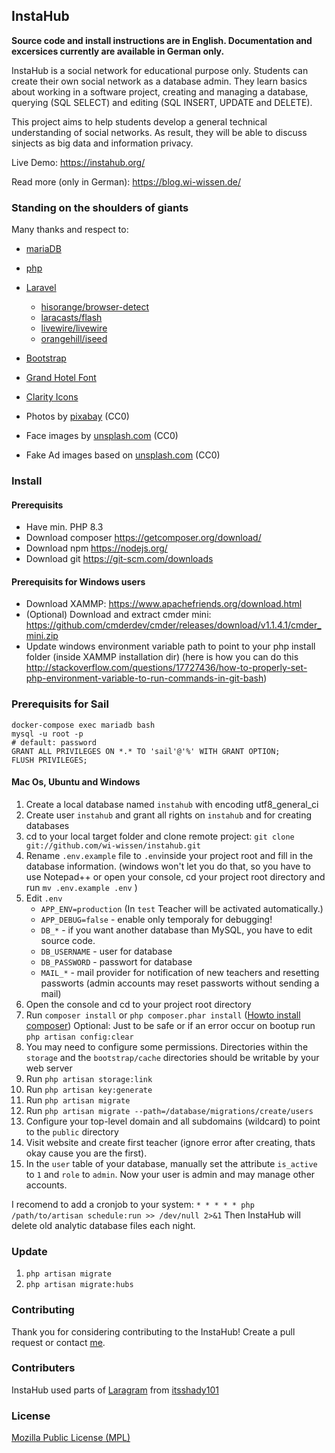 ## InstaHub

**Source code and install instructions are in English. Documentation and excersices currently are available in German only.**

InstaHub is a social network for educational purpose only. Students can create their own social network as a database admin. They learn basics about working in a software project, creating and managing a database, querying (SQL SELECT) and editing (SQL INSERT, UPDATE and DELETE).

This project aims to help students develop a general technical understanding of social networks. As result, they will be able to discuss sinjects as big data and information privacy.

Live Demo: https://instahub.org/

Read more (only in German): https://blog.wi-wissen.de/

### Standing on the shoulders of giants

Many thanks and respect to:

- [mariaDB](https://mariadb.org/)
- [php](http://php.net/)
- [Laravel](https://laravel.com/)
  - [hisorange/browser-detect](https://github.com/hisorange/browser-detect)
  - [laracasts/flash](https://github.com/laracasts/flash)
  - [livewire/livewire](https://github.com/livewire/livewire)
  - [orangehill/iseed](https://github.com/orangehill/iseed)
  
- [Bootstrap](https://getbootstrap.com/)
- [Grand Hotel Font](https://fontsource.org/fonts/grand-hotel)
- [Clarity Icons](https://github.com/vmware-archive/clarity)
- Photos by [pixabay](https://pixabay.com/) (CC0)
- Face images by [unsplash.com](https://unsplash.com/) (CC0)
- Fake Ad images based on [unsplash.com](https://unsplash.com/) (CC0)

### Install

#### Prerequisits 

- Have min. PHP 8.3
- Download composer https://getcomposer.org/download/
- Download npm https://nodejs.org/
- Download git https://git-scm.com/downloads

#### Prerequisits for Windows users

- Download XAMMP: https://www.apachefriends.org/download.html
- (Optional) Download and extract cmder mini: https://github.com/cmderdev/cmder/releases/download/v1.1.4.1/cmder_mini.zip
- Update windows environment variable path to point to your php install folder (inside XAMMP installation dir) (here is how you can do this http://stackoverflow.com/questions/17727436/how-to-properly-set-php-environment-variable-to-run-commands-in-git-bash)

### Prerequisits for Sail

```
docker-compose exec mariadb bash
mysql -u root -p
# default: password
GRANT ALL PRIVILEGES ON *.* TO 'sail'@'%' WITH GRANT OPTION;
FLUSH PRIVILEGES;
```

#### Mac Os, Ubuntu and Windows

1. Create a local database named `instahub`  with encoding utf8_general_ci 
2. Create user `instahub` and grant all rights on `instahub` and for creating databases
3. cd to your local target folder and clone remote project: `git clone git://github.com/wi-wissen/instahub.git`
4. Rename `.env.example` file to `.env`inside your project root and fill in the database information.
  (windows won't let you do that, so you have to use Notepad++ or open your console, cd your project root directory and run `mv .env.example .env` )
5. Edit `.env`
    - `APP_ENV=production` (In `test` Teacher will be activated automatically.)
    - `APP_DEBUG=false` - enable only temporaly for debugging!
    - `DB_*` - if you want another database than MySQL, you have to edit source code.
    - `DB_USERNAME` - user for database
    - `DB_PASSWORD` - passwort for database
    - `MAIL_*` - mail provider for notification of new teachers and resetting passworts (admin accounts may reset passworts without sending a mail)
6. Open the console and cd to your project root directory
7. Run `composer install` or ```php composer.phar install``` ([Howto install composer](https://getcomposer.org/download/))
Optional: Just to be safe or if an error occur on bootup run `php artisan config:clear`
8.  You may need to configure some permissions. Directories within the `storage` and the `bootstrap/cache` directories should be writable by your web server
9. Run `php artisan storage:link`
10. Run `php artisan key:generate` 
11. Run `php artisan migrate`
12. Run `php artisan migrate --path=/database/migrations/create/users`
13. Configure your top-level domain and all subdomains (wildcard) to point to the `public` directory 
14. Visit website and create first teacher (ignore error after creating, thats okay cause you are the first).
15. In the `user` table of your database, manually set the attribute  `is_active` to `1` and `role` to `admin`. Now your user is admin and may manage other accounts.

I recomend to add a cronjob to your system: `* * * * * php /path/to/artisan schedule:run >> /dev/null 2>&1`
Then InstaHub will delete old analytic database files each night.

### Update

1. `php artisan migrate`
2. `php artisan migrate:hubs`


### Contributing
Thank you for considering contributing to the InstaHub! Create a pull request or contact [me](https://wi-wissen.de/contact.php).

### Contributers
InstaHub used parts of [Laragram](https://github.com/itsshady101/Laragram) from [itsshady101](https://github.com/itsshady101) 

### License
[Mozilla Public License (MPL)](https://www.mozilla.org/en-US/MPL/2.0/)